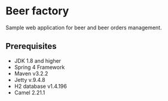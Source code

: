 # Beer factory
Sample web application for beer and beer orders management.
## Prerequisites
* JDK 1.8 and higher
* Spring 4 Framework  
* Maven v3.2.2
* Jetty v.9.4.8  
* H2 database v1.4.196
* Camel 2.21.1



